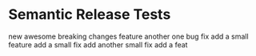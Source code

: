# Semantic Release Tests

new awesome breaking changes feature
another one
bug fix
add a small feature
add a small fix
add another small fix
add a feat